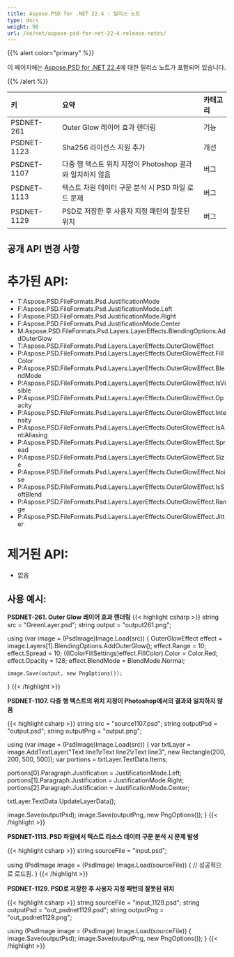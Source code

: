 ```yaml
---
title: Aspose.PSD for .NET 22.4 - 릴리스 노트
type: docs
weight: 90
url: /ko/net/aspose-psd-for-net-22-4-release-notes/
---
```


{{% alert color="primary" %}}

이 페이지에는 [Aspose.PSD for .NET 22.4](https://www.nuget.org/packages/Aspose.PSD/)에 대한 릴리스 노트가 포함되어 있습니다.

{{% /alert %}}

|**키**|**요약**|**카테고리**|
| :- | :- | :- |
|PSDNET-261|Outer Glow 레이어 효과 렌더링|기능|
|PSDNET-1123|Sha256 라이선스 지원 추가|개선|
|PSDNET-1107|다중 행 텍스트 위치 지정이 Photoshop 결과와 일치하지 않음|버그|
|PSDNET-1113|텍스트 자원 데이터 구문 분석 시 PSD 파일 로드 문제|버그|
|PSDNET-1129|PSD로 저장한 후 사용자 지정 패턴의 잘못된 위치|버그|


## **공개 API 변경 사항**
# **추가된 API:**
- T:Aspose.PSD.FileFormats.Psd.JustificationMode
- F:Aspose.PSD.FileFormats.Psd.JustificationMode.Left
- F:Aspose.PSD.FileFormats.Psd.JustificationMode.Right
- F:Aspose.PSD.FileFormats.Psd.JustificationMode.Center
- M:Aspose.PSD.FileFormats.Psd.Layers.LayerEffects.BlendingOptions.AddOuterGlow
- T:Aspose.PSD.FileFormats.Psd.Layers.LayerEffects.OuterGlowEffect
- P:Aspose.PSD.FileFormats.Psd.Layers.LayerEffects.OuterGlowEffect.FillColor
- P:Aspose.PSD.FileFormats.Psd.Layers.LayerEffects.OuterGlowEffect.BlendMode
- P:Aspose.PSD.FileFormats.Psd.Layers.LayerEffects.OuterGlowEffect.IsVisible
- P:Aspose.PSD.FileFormats.Psd.Layers.LayerEffects.OuterGlowEffect.Opacity
- P:Aspose.PSD.FileFormats.Psd.Layers.LayerEffects.OuterGlowEffect.Intensity
- P:Aspose.PSD.FileFormats.Psd.Layers.LayerEffects.OuterGlowEffect.IsAntiAliasing
- P:Aspose.PSD.FileFormats.Psd.Layers.LayerEffects.OuterGlowEffect.Spread
- P:Aspose.PSD.FileFormats.Psd.Layers.LayerEffects.OuterGlowEffect.Size
- P:Aspose.PSD.FileFormats.Psd.Layers.LayerEffects.OuterGlowEffect.Noise
- P:Aspose.PSD.FileFormats.Psd.Layers.LayerEffects.OuterGlowEffect.IsSoftBlend
- P:Aspose.PSD.FileFormats.Psd.Layers.LayerEffects.OuterGlowEffect.Range
- P:Aspose.PSD.FileFormats.Psd.Layers.LayerEffects.OuterGlowEffect.Jitter


# **제거된 API:**
- 없음


## **사용 예시:**

**PSDNET-261. Outer Glow 레이어 효과 렌더링**
{{< highlight csharp >}}
string src = "GreenLayer.psd";
string output = "output261.png";

using (var image = (PsdImage)Image.Load(src))
{
    OuterGlowEffect effect = image.Layers[1].BlendingOptions.AddOuterGlow();
    effect.Range = 10;
    effect.Spread = 10;
    ((IColorFillSettings)effect.FillColor).Color = Color.Red;
    effect.Opacity = 128;
    effect.BlendMode = BlendMode.Normal;

    image.Save(output, new PngOptions());
}
{{< /highlight >}}


**PSDNET-1107. 다중 행 텍스트의 위치 지정이 Photoshop에서의 결과와 일치하지 않음**

{{< highlight csharp >}}
string src = "source1107.psd";
string outputPsd = "output.psd";
string outputPng = "output.png";

using (var image = (PsdImage)Image.Load(src))
{ 
   var txtLayer = image.AddTextLayer("Text line1\rText line2\rText line3", new Rectangle(200, 200, 500, 500));
   var portions = txtLayer.TextData.Items;

   portions[0].Paragraph.Justification = JustificationMode.Left;
   portions[1].Paragraph.Justification = JustificationMode.Right;
   portions[2].Paragraph.Justification = JustificationMode.Center;

   txtLayer.TextData.UpdateLayerData();

   image.Save(outputPsd);
   image.Save(outputPng, new PngOptions());
}
{{< /highlight >}}

**PSDNET-1113. PSD 파일에서 텍스트 리소스 데이터 구문 분석 시 문제 발생**

{{< highlight csharp >}}
string sourceFile = "input.psd";

using (PsdImage image = (PsdImage) Image.Load(sourceFile))
{
    // 성공적으로 로드됨.
}
{{< /highlight >}}

**PSDNET-1129. PSD로 저장한 후 사용자 지정 패턴의 잘못된 위치**

{{< highlight csharp >}}
string sourceFile = "input_1129.psd";
string outputPsd = "out_psdnet1129.psd";
string outputPng = "out_psdnet1129.png";

using (PsdImage image = (PsdImage) Image.Load(sourceFile))
{
    image.Save(outputPsd);
    image.Save(outputPng, new PngOptions());
}
{{< /highlight >}}
